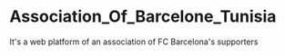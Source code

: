# Association_Of_Barcelone_Tunisia
It's a web platform of an association of FC Barcelona's supporters
